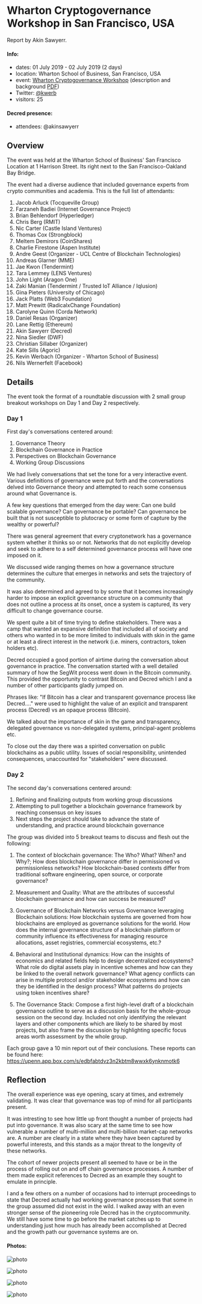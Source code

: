 # Wharton Cryptogovernance Workshop in San Francisco, USA

Report by Akin Sawyerr.

#### Info:

* dates: 01 July 2019 - 02 July 2019 (2 days)
* location: Wharton School of Business, San Francisco, USA
* event: [Wharton Cryptogovernance Workshop](https://zicklincenter.wharton.upenn.edu/event/wharton-cryptogovernance-workshop/) (description and background [PDF](https://zicklincenter.wharton.upenn.edu/wp-content/uploads/2019/05/Wharton-Cryptogovernance-Workshop-7-19.pdf))
* Twitter: [@kwerb](https://twitter.com/kwerb)
* visitors: 25

#### Decred presence:

* attendees: @akinsawyerr

## Overview

The event was held at the Wharton School of Business' San Francisco Location at 1 Harrison Street. Its right next to the San Francisco-Oakland Bay Bridge.

The event had a diverse audience that included governance experts from crypto communities and academia. This is the full list of attendants:

1. Jacob Arluck (Tocqueville Group)
2. Farzaneh Badiei (Internet Governance Project)
3. Brian Behlendorf (Hyperledger)
4. Chris Berg (RMIT)
5. Nic Carter (Castle Island Ventures)
6. Thomas Cox (Strongblock)
7. Meltem Demirors (CoinShares)
8. Charlie Firestone (Aspen Institute)
9. Andre Geest (Organizer - UCL Centre of Blockchain Technologies)
10. Andreas Glarner (MME)
11. Jae Kwon (Tendermint)
12. Tara Lemmey (LENS Ventures)
13. John Light (Aragon One)
14. Zaki Manian (Tendermint / Trusted IoT Alliance / Iqlusion)
15. Gina Pieters (University of Chicago)
16. Jack Platts (Web3 Foundation)
17. Matt Prewitt (RadicalxChange Foundation)
18. Carolyne Quinn (Corda Network)
19. Daniel Resas (Organizer)
20. Lane Rettig (Ethereum)
21. Akin Sawyerr (Decred)
22. Nina Siedler (DWF)
23. Christian Sillaber (Organizer)
24. Kate Sills (Agoric)
25. Kevin Werbach (Organizer - Wharton School of Business)
26. Nils Wernerfelt (Facebook)

## Details

The event took the format of a roundtable discussion with 2 small group breakout workshops on Day 1 and Day 2 respectively.

### Day 1

First day's conversations centered around:

1. Governance Theory
2. Blockchain Governance in Practice
3. Perspectives on Blockchain Governance
4. Working Group Discussions

We had lively conversations that set the tone for a very interactive event. Various definitions of governance were put forth and the conversations delved into Governance theory and attempted to reach some consensus around what Governance is.

A few key questions that emerged from the day were: Can one build scalable governance? Can governance be portable? Can governance be built that is not susceptible to plutocracy or some form of capture by the wealthy or powerful?

There was general agreement that every cryptonetwork has a governance system whether it thinks so or not. Networks that do not explicitly develop and seek to adhere to a self determined governance process will have one imposed on it.

We discussed wide ranging themes on how a governance structure determines the culture that emerges in networks and sets the trajectory of the community.

It was also determined and agreed to by some that it becomes increasingly harder to impose an explicit governance structure on a community that does not outline a process at its onset, once a system is captured, its very difficult to change governance course.

We spent quite a bit of time trying to define stakeholders. There was a camp that wanted an expansive definition that included all of society and others who wanted in to be more limited to individuals with skin in the game or at least a direct interest in the network (i.e. miners, contractors, token holders etc).

Decred occupied a good portion of airtime during the conversation about governance in practice. The conversation started with a well detailed summary of how the SegWit process went down in the Bitcoin community. This provided the opportunity to contrast Bitcoin and Decred which I and a number of other participants gladly jumped on.

Phrases like: "If Bitcoin has a clear and transparent governance process like Decred...." were used to highlight the value of an explicit and transparent process (Decred) vs an opaque process (Bitcoin).

We talked about the importance of skin in the game and transparency, delegated governance vs non-delegated systems, principal-agent problems etc.

To close out the day there was a spirited conversation on public blockchains as a public utility. Issues of social responsibility, unintended consequences, unaccounted for "stakeholders" were discussed.

### Day 2

The second day's conversations centered around:

1. Refining and finalizing outputs from working group discussions
2. Attempting to pull together a blockchain governance framework by reaching consensus on key issues
3. Next steps the project should take to advance the state of understanding, and practice around blockchain governance

The group was divided into 5 breakout teams to discuss and flesh out the following:

1. The context of blockchain governance: The Who? What? When? and Why?; How does blockchain governance differ in permissioned vs permissionless networks? How blockchain-based contexts differ from traditional software engineering, open source, or corporate governance?

2. Measurement and Quality: What are the attributes of successful blockchain governance and how can success be measured?

3. Governance of Blockchain Networks versus Governance leveraging Blockchain solutions: How blockchain systems are governed from how blockchains are employed as governance solutions for the world. How does the internal governance structure of a blockchain platform or community influence its effectiveness for managing resource allocations, asset registries, commercial ecosystems, etc.?

4. Behavioral and Institutional dynamics: How can the insights of economics and related fields help to design decentralized ecosystems? What role do digital assets play in incentive schemes and how can they be linked to the overall network governance? What agency conflicts can arise in multiple protocol and/or stakeholder ecosystems and how can they be identified in the design process? What patterns do projects using token incentives share?

5. The Governance Stack: Compose a first high-level draft of a blockchain governance outline to serve as a discussion basis for the whole-group session on the second day. Included not only identifying the relevant layers and other components which are likely to be shared by most projects, but also frame the discussion by highlighting specific focus areas worth assessment by the whole group.

Each group gave a 10 min report out of their conclusions. These reports can be found here: https://upenn.app.box.com/s/edbfabtdvz3n2kbtm8wwxk6ynknmotk6

## Reflection

The overall experience was eye opening, scary at times, and extremely validating. It was clear that governance was top of mind for all participants present.

It was intresting to see how little up front thought a number of projects had put into governance. It was also scary at the same time to see how vulnerable a number of multi-million and multi-billion market-cap networks are. A number are clearly in a state where they have been captured by powerful interests, and this stands as a major threat to the longevity of these networks.

The cohort of newer projects present all seemed to have or be in the process of rolling out on and off chain governance processes. A number of them made explicit references to Decred as an example they sought to emulate in principle.

I and a few others on a number of occasions had to interrupt proceedings to state that Decred actually had working governance processes that some in the group assumed did not exist in the wild. I walked away with an even stronger sense of the pioneering role Decred has in the cryptocommunity. We still have some time to go before the market catches up to understanding just how much has already been accomplished at Decred and the growth path our governance systems are on.

#### Photos:

![photo](https://user-images.githubusercontent.com/17677506/60760943-93b9f480-a00c-11e9-8fc1-14590955ba44.jpg "building entrance")

![photo](https://user-images.githubusercontent.com/17677506/60760942-93b9f480-a00c-11e9-88c9-2bdc574e7574.jpg "session")

![photo](https://user-images.githubusercontent.com/17677506/60760941-93b9f480-a00c-11e9-903a-82596a3800e2.jpeg "session")

![photo](https://user-images.githubusercontent.com/17677506/60760940-93b9f480-a00c-11e9-8148-17d0d7780bee.jpg "view from the window")
